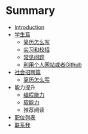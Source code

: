 # Summary

* [Introduction](README.md)
* [学生篇](student/README.md)
   * [简历怎么写](student/writing-a-resume.md)
   * [实习和校招](student/internship.md)
   * [常见问题](student/faq)
   * [利用个人网站或者Github](student/github.md)
* [社会招聘篇](programmer/read.md)
   * [简历怎么写](programmer/writing-a-resumemd.md)
* 能力提升
   * [编程能力](common/progromming-skills.md)
   * [软能力](common/soft-skills.md)
   * 推荐阅读
* [职位列表](job-list.md)
* [联系我](contact.md)

